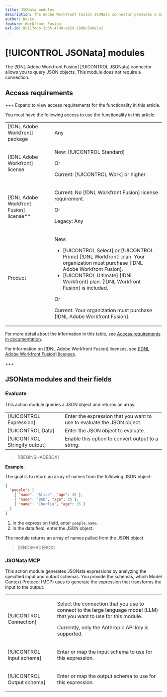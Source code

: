 ```yaml
---
title: JSONata modules
description: The Adobe Workfront Fusion JSONata connector provides a module to process data in JSON format so that Adobe Workfront Fusion can further work with the data content.
author: Becky
feature: Workfront Fusion
exl-id: 8c117ecb-3c05-47d4-a629-18dbc546e2a2
---
```

# [!UICONTROL JSONata] modules

The [!DNL Adobe Workfront Fusion] [!UICONTROL JSONata] connector allows you to query JSON objects. This module does not require a connection.

## Access requirements

+++ Expand to view access requirements for the functionality in this article.

You must have the following access to use the functionality in this article:

<table style="table-layout:auto">
 <col> 
 <col> 
 <tbody> 
  <tr> 
   <td role="rowheader">[!DNL Adobe Workfront] package</td> 
   <td> <p>Any</p> </td> 
  </tr> 
  <tr data-mc-conditions=""> 
   <td role="rowheader">[!DNL Adobe Workfront] license</td> 
   <td> <p>New: [!UICONTROL Standard]</p><p>Or</p><p>Current: [!UICONTROL Work] or higher</p> </td> 
  </tr> 
  <tr> 
   <td role="rowheader">[!DNL Adobe Workfront Fusion] license**</td> 
   <td>
   <p>Current: No [!DNL Workfront Fusion] license requirement.</p>
   <p>Or</p>
   <p>Legacy: Any </p>
   </td> 
  </tr> 
  <tr> 
   <td role="rowheader">Product</td> 
   <td>
   <p>New:</p> <ul><li>[!UICONTROL Select] or [!UICONTROL Prime] [!DNL Workfront] plan: Your organization must purchase [!DNL Adobe Workfront Fusion].</li><li>[!UICONTROL Ultimate] [!DNL Workfront] plan: [!DNL Workfront Fusion] is included.</li></ul>
   <p>Or</p>
   <p>Current: Your organization must purchase [!DNL Adobe Workfront Fusion].</p>
   </td> 
  </tr>
 </tbody> 
</table>

For more detail about the information in this table, see [Access requirements in documentation](/help/workfront-fusion/references/licenses-and-roles/access-level-requirements-in-documentation.md).

For information on [!DNL Adobe Workfront Fusion] licenses, see [[!DNL Adobe Workfront Fusion] licenses](/help/workfront-fusion/set-up-and-manage-workfront-fusion/licensing-operations-overview/license-automation-vs-integration.md).

+++

## JSONata modules and their fields

### Evaluate

This action module queries a JSON object and returns an array.

<table style="table-layout:auto"> 
 <col data-mc-conditions=""> 
 <col data-mc-conditions=""> 
 <tbody> 
  <tr> 
   <td role="rowheader">[!UICONTROL Expression]</td> 
   <td>Enter the expression that you want to use to evaluate the JSON object. </td> 
  </tr> 
  <tr> 
   <td role="rowheader">[!UICONTROL Data] </td> 
   <td> Enter the JSON object to evaluate.  </td> 
  </tr> 
  <tr> 
   <td role="rowheader">[!UICONTROL Stringify output] </td> 
   <td> Enable this option to convert output to a string.  </td> 
  </tr> 
  </tbody>
  </table>

>[!BEGINSHADEBOX]

**Example**:

The goal is to return an array of names from the following JSON object:

```JSON
{
  "people": [
    { "name": "Alice", "age": 30 },
    { "name": "Bob", "age": 25 },
    { "name": "Charlie", "age": 35 }
  ]
}
```

1. In the expression field, enter `people.name`.
1. In the data field, enter the JSON object.

The module returns an array of names pulled from the JSON object.

>[!ENDSHADEBOX]



### JSONata MCP

This action module generates JSONata expressions by analyzing the specified input and output schemas. You provide the schemas, which Model Context Protocol (MCP) uses to generate the expression that transforms the input to the output. 




<table style="table-layout:auto"> 
 <col> 
 <col> 
 <tbody> 
  <tr> 
   <td role="rowheader">[!UICONTROL Connection]</td> 
   <td> <p>Select the connection that you use to connect to the large language model (LLM) that you want to use for this module.</p> <p>Currently, only the Anthropic API key is supported.</p></td> 
  </tr> 
  <tr> 
   <td role="rowheader">[!UICONTROL Input schema]</td> 
   <td> <p>Enter or map the input schema to use for this expression.</p> </td> 
  </tr> 
  <tr> 
   <td role="rowheader">[!UICONTROL Output schema]</td> 
   <td> <p>Enter or map the output schema to use for this expression.</p> </td> 
  </tr> 
 </tbody> 
</table>
